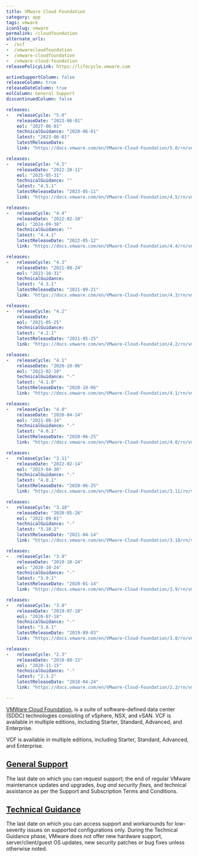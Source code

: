 ```yaml
---
title: VMware Cloud Foundation
category: app
tags: vmware
iconSlug: vmware
permalink: /cloudfoundation
alternate_urls:
-  /vcf
-  /vmwarecloudfoundation
-  /vmware-cloudfoundation
-  /vmware-cloud-foundation
releasePolicyLink: https://lifecycle.vmware.com

activeSupportColumn: false
releaseColumn: true
releaseDateColumn: true
eolColumn: General Support
discontinuedColumn: false

releases:
-   releaseCycle: "5.0"
    releaseDate: "2023-06-01"
    eol: "2027-06-01"
    technicalGuidance: "2028-06-01"
    latest: "2023-06-01"
    latestReleaseDate:
    link: "https://docs.vmware.com/en/VMware-Cloud-Foundation/5.0/rn/vmware-cloud-foundation-50-release-notes/index.html"

releases:
-   releaseCycle: "4.5"
    releaseDate: "2022-10-11"
    eol: "2025-05-31"
    technicalGuidance: ""
    latest: "4.5.1"
    latestReleaseDate: "2023-05-11"
    link: "https://docs.vmware.com/en/VMware-Cloud-Foundation/4.5/rn/vmware-cloud-foundation-45-release-notes/index.html"

releases:
-   releaseCycle: "4.4"
    releaseDate: "2022-02-10"
    eol: "2024-09-30"
    technicalGuidance: ""
    latest: "4.4.1"
    latestReleaseDate: "2022-05-12"
    link: "https://docs.vmware.com/en/VMware-Cloud-Foundation/4.4/rn/vmware-cloud-foundation-44-release-notes/index.html"

releases:
-   releaseCycle: "4.3"
    releaseDate: "2021-08-24"
    eol: "2023-10-31"
    technicalGuidance:
    latest: "4.3.1"
    latestReleaseDate: "2021-09-21"
    link: "https://docs.vmware.com/en/VMware-Cloud-Foundation/4.3/rn/vmware-cloud-foundation-43-release-notes/index.html"

releases:
-   releaseCycle: "4.2"
    releaseDate:
    eol: "2021-05-25"
    technicalGuidance:
    latest: "4.2.1"
    latestReleaseDate: "2021-05-25"
    link: "https://docs.vmware.com/en/VMware-Cloud-Foundation/4.2/rn/vmware-cloud-foundation-42-release-notes/index.html"

releases:
-   releaseCycle: "4.1"
    releaseDate: "2020-10-06"
    eol: "2022-02-10"
    technicalGuidance: "-"
    latest: "4.1.0"
    latestReleaseDate: "2020-10-06"
    link: "https://docs.vmware.com/en/VMware-Cloud-Foundation/4.1/rn/vmware-cloud-foundation-41-release-notes/index.html"

releases:
-   releaseCycle: "4.0"
    releaseDate: "2020-04-14"
    eol: "2021-08-24"
    technicalGuidance: "-"
    latest: "4.0.1"
    latestReleaseDate: "2020-06-25"
    link: "https://docs.vmware.com/en/VMware-Cloud-Foundation/4.0/rn/vmware-cloud-foundation-40-release-notes/index.html"

releases:
-   releaseCycle: "3.11"
    releaseDate: "2022-02-14"
    eol: "2023-04-30"
    technicalGuidance: "-"
    latest: "4.0.1"
    latestReleaseDate: "2020-06-25"
    link: "https://docs.vmware.com/en/VMware-Cloud-Foundation/3.11/rn/vmware-cloud-foundation-311-release-notes/index.html"

releases: 
-   releaseCycle: "3.10"
    releaseDate: "2020-05-26"
    eol: "2022-09-01"
    technicalGuidance: "-"
    latest: "3.10.2"
    latestReleaseDate: "2021-04-14"
    link: "https://docs.vmware.com/en/VMware-Cloud-Foundation/3.10/rn/vmware-cloud-foundation-310-release-notes/index.html"

releases: 
-   releaseCycle: "3.9"
    releaseDate: "2019-10-24"
    eol: "2020-10-24"
    technicalGuidance: "-"
    latest: "3.9.1"
    latestReleaseDate: "2020-01-14"
    link: "https://docs.vmware.com/en/VMware-Cloud-Foundation/3.9/rn/vmware-cloud-foundation-39-release-notes/index.html"

releases:
-   releaseCycle: "3.8"
    releaseDate: "2019-07-18"
    eol: "2020-07-18"
    technicalGuidance: "-"
    latest: "3.8.1"
    latestReleaseDate: "2019-09-03"
    link: "https://docs.vmware.com/en/VMware-Cloud-Foundation/3.8/rn/vmware-cloud-foundation-38-release-notes/index.html"

releases:
-   releaseCycle: "2.3"
    releaseDate: "2018-08-15"
    eol: "2020-11-15"
    technicalGuidance: "-"
    latest: "2.3.2"
    latestReleaseDate: "2018-04-24"
    link: "https://docs.vmware.com/en/VMware-Cloud-Foundation/2.3/rn/vmware-cloud-foundation-23-release-notes.html"

---
```


[VMWare Cloud Foundation](https://www.vmware.com/products/cloud-foundation.html), is a suite of software-defined data center (SDDC) technologies consisting of vSphere, NSX, and vSAN. VCF is available in multiple editions, including Starter, Standard, Advanced, and Enterprise.

VCF is available in multiple editions, including Starter, Standard, Advanced, and Enterprise.

## [General Support](https://lifecycle.vmware.com/)

The last date on which you can request support; the end of regular VMware maintenance updates and
upgrades, _bug and security fixes,_ and technical assistance as per the Support and Subscription
Terms and Conditions.

## [Technical Guidance](https://www.vmware.com/support/lifecycle-policies.html)

The last date on which you can access support and workarounds for low-severity issues on supported configurations only. During the Technical Guidance phase, VMware does not offer new hardware support, server/client/guest OS updates, new security patches or bug fixes unless otherwise noted.
